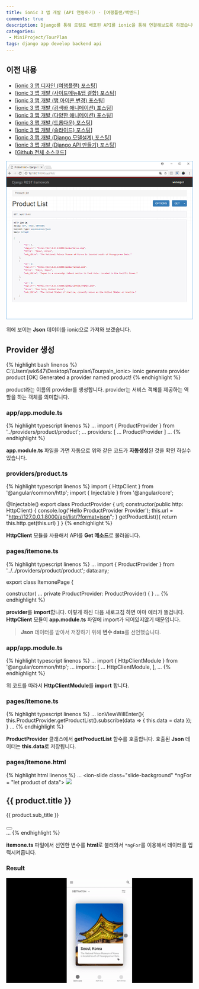 ```yaml
---
title: ionic 3 앱 개발 (API 연동하기) - [여행플랜/백엔드]
comments: true
description: Django를 통해 로컬로 배포된 API를 ionic을 통해 연결해보도록 하겠습니다.
categories:
 - MiniProject/TourPlan
tags: django app develop backend api
---
```


## 이전 내용

- [[ionic 3 앱 디자인 (여행플랜) 포스팅](https://wkddnjset.github.io/miniproject/tourplan/2018/02/03/ionic3-tourplan-project-01/)]
- [[ionic 3 앱 개발 (사이드메뉴&탭 결합) 포스팅](https://wkddnjset.github.io/miniproject/tourplan/2018/02/04/ionic3-tourplan-project-02/)]
- [[ionic 3 앱 개발 (탭 아이콘 변경) 포스팅](https://wkddnjset.github.io/miniproject/tourplan/2018/02/05/ionic3-tourplan-project-03/)]
- [[ionic 3 앱 개발 (검색바 애니메이션) 포스팅](https://wkddnjset.github.io/miniproject/tourplan/2018/02/06/ionic3-tourplan-project-04/)]
- [[ionic 3 앱 개발 (다양한 애니메이션) 포스팅](https://wkddnjset.github.io/miniproject/tourplan/2018/02/07/ionic3-tourplan-project-05/)]
- [[ionic 3 앱 개발 (드롭다운) 포스팅](https://wkddnjset.github.io/miniproject/tourplan/2018/02/09/ionic3-tourplan-project-06/)]
- [[ionic 3 앱 개발 (슬라이드) 포스팅](https://wkddnjset.github.io/miniproject/tourplan/2018/02/11/ionic3-tourplan-project-07/)]
- [[ionic 3 앱 개발 (Django 모델설계) 포스팅](https://wkddnjset.github.io/miniproject/tourplan/2018/02/12/ionic3-tourplan-project-08/)]
- [[ionic 3 앱 개발 (Django API 만들기) 포스팅](https://wkddnjset.github.io/miniproject/tourplan/2018/02/13/ionic3-tourplan-project-09/)]
- [[Github 전체 소스코드](https://github.com/wkddnjset/MiniProject-TourPlan)]

![api-result-01](https://raw.githubusercontent.com/wkddnjset/wkddnjset.github.io/master/_posts/images/2018-02-12/api_result-01.png)

위에 보이는 **Json** 데이터를 ionic으로 가져와 보겠습니다.

## Provider 생성

{% highlight bash linenos %}
C:\Users\wk647\Desktop\Tourplan\Tourpaln_ionic> ionic generate provider product
[OK] Generated a provider named product!
{% endhighlight %}

product라는 이름의 provider를 생성합니다. provider는 서비스 객체를 제공하는 역할을 하는 객체를 의미합니다.

### app/app.module.ts

{% highlight typescript linenos %}
...
import { ProductProvider } from '../providers/product/product';
...
providers: [
    ...
    ProductProvider
  ]
...
{% endhighlight %}

**app.module.ts** 파일을 가면 자동으로 위와 같은 코드가 **자동생성**된 것을 확인 하실수 있습니다.

### providers/product.ts

{% highlight typescript linenos %}
import { HttpClient } from '@angular/common/http';
import { Injectable } from '@angular/core';

@Injectable()
export class ProductProvider {
  url;
  constructor(public http: HttpClient) {
    console.log('Hello ProductProvider Provider');
    this.url = "http://127.0.0.1:8000/api/list/?format=json";
  }
  getProductList(){
    return this.http.get(this.url)
  }
}
{% endhighlight %}

**HttpClient** 모듈을 사용해서 API를 **Get 메소드**로 불러옵니다.

### pages/itemone.ts

{% highlight typescript linenos %}
...
import { ProductProvider } from '../../providers/product/product';
data:any;

export class ItemonePage {

  constructor(
    ...
    private ProductProvider: ProductProvider) {
  }
...
{% endhighlight %}

**provider**를 **import**합니다. 이렇게 하신 다음 새로고침 하면 아마 에러가 뜰겁니다. **HttpClient** 모듈이 **app.module.ts** 파일에 import가 되어있지않기 때문입니다.

> **Json** 데이터를 받아서 저장하기 위해 **변수 data**를 선언했습니다.

### app/app.module.ts

{% highlight typescript linenos %}
...
import { HttpClientModule } from '@angular/common/http';
...
imports: [
    ...
    HttpClientModule,
],
...
{% endhighlight %}

위 코드를 따라서 **HttpClientModule**를 **import** 합니다.

### pages/itemone.ts

{% highlight typescript linenos %}
...
ionViewWillEnter(){
    this.ProductProvider.getProductList().subscribe(data => {
      this.data = data
    });
}
...
{% endhighlight %}

**ProductProvider** 클래스에서 **getProductList** 함수를 호출합니다. 호출된 **Json** 데이터는 **this.data**로 저장됩니다. 

### pages/itemone.html

{% highlight html linenos %}
...
<ion-slides>
    <ion-slide class="slide-background"  *ngFor = "let product of data">
        <img class="slide-img" src="{{ product.img_url }}">
        <div class="slide-card">
          <h2 class="slide-title">{{ product.title }}</h2>
          <p class="slide-subtitle">{{ product.sub_title }}</p>
          <button class="tag-icon">
              <ion-icon name="tag-icon"></ion-icon>
          </button>
        </div>
    </ion-slide>
</ion-slides>
...
{% endhighlight %}

**itemone.ts** 파일에서 선언한 변수를 **html**로 불러와서 `*ngFor`를 이용해서 데이터를 입력시켜줍니다.

### Result

![api-result-02](https://raw.githubusercontent.com/wkddnjset/wkddnjset.github.io/master/_posts/images/2018-02-12/result_02.gif)
